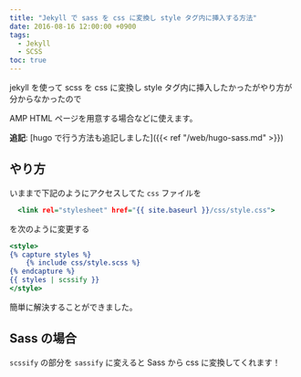 ```yaml
---
title: "Jekyll で sass を css に変換し style タグ内に挿入する方法"
date: 2016-08-16 12:00:00 +0900
tags:
  - Jekyll
  - SCSS
toc: true
---
```

jekyll を使って scss を css に変換し style タグ内に挿入したかったがやり方が分からなかったので

AMP HTML ページを用意する場合などに使えます。

**追記**: [hugo で行う方法も追記しました]({{< ref "/web/hugo-sass.md" >}})

## やり方

いままで下記のようにアクセスしてた `css` ファイルを

```html:_layouts/default.html
  <link rel="stylesheet" href="{{ site.baseurl }}/css/style.css">
```

を次のように変更する

```html:_layouts/default.html
<style>
{% capture styles %}
    {% include css/style.scss %}
{% endcapture %}
{{ styles | scssify }}
</style>
```

簡単に解決することができました。

## Sass の場合

`scssify` の部分を `sassify` に変えると Sass から css に変換してくれます！
